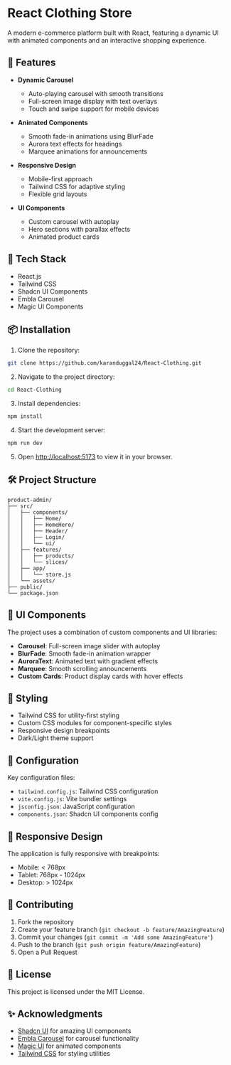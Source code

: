 # React Clothing Store

A modern e-commerce platform built with React, featuring a dynamic UI with animated components and an interactive shopping experience.

## 🌟 Features

- **Dynamic Carousel**
  - Auto-playing carousel with smooth transitions
  - Full-screen image display with text overlays
  - Touch and swipe support for mobile devices

- **Animated Components**
  - Smooth fade-in animations using BlurFade
  - Aurora text effects for headings
  - Marquee animations for announcements

- **Responsive Design**
  - Mobile-first approach
  - Tailwind CSS for adaptive styling
  - Flexible grid layouts

- **UI Components**
  - Custom carousel with autoplay
  - Hero sections with parallax effects
  - Animated product cards

## 🚀 Tech Stack

- React.js
- Tailwind CSS
- Shadcn UI Components
- Embla Carousel
- Magic UI Components

## 📦 Installation

1. Clone the repository:
```bash
git clone https://github.com/karanduggal24/React-Clothing.git
```

2. Navigate to the project directory:
```bash
cd React-Clothing
```

3. Install dependencies:
```bash
npm install
```

4. Start the development server:
```bash
npm run dev
```

5. Open [http://localhost:5173](http://localhost:5173) to view it in your browser.

## 🛠️ Project Structure

```
product-admin/
├── src/
│   ├── components/
│   │   ├── Home/
│   │   ├── HomeHero/
│   │   ├── Header/
│   │   ├── Login/
│   │   └── ui/
│   ├── features/
│   │   ├── products/
│   │   └── slices/
│   ├── app/
│   │   └── store.js
│   └── assets/
├── public/
└── package.json
```

## 💅 UI Components

The project uses a combination of custom components and UI libraries:

- **Carousel**: Full-screen image slider with autoplay
- **BlurFade**: Smooth fade-in animation wrapper
- **AuroraText**: Animated text with gradient effects
- **Marquee**: Smooth scrolling announcements
- **Custom Cards**: Product display cards with hover effects

## 🎨 Styling

- Tailwind CSS for utility-first styling
- Custom CSS modules for component-specific styles
- Responsive design breakpoints
- Dark/Light theme support

## 🔧 Configuration

Key configuration files:

- `tailwind.config.js`: Tailwind CSS configuration
- `vite.config.js`: Vite bundler settings
- `jsconfig.json`: JavaScript configuration
- `components.json`: Shadcn UI components config

## 📱 Responsive Design

The application is fully responsive with breakpoints:
- Mobile: < 768px
- Tablet: 768px - 1024px
- Desktop: > 1024px

## 🤝 Contributing

1. Fork the repository
2. Create your feature branch (`git checkout -b feature/AmazingFeature`)
3. Commit your changes (`git commit -m 'Add some AmazingFeature'`)
4. Push to the branch (`git push origin feature/AmazingFeature`)
5. Open a Pull Request

## 📄 License

This project is licensed under the MIT License.

## ✨ Acknowledgments

- [Shadcn UI](https://ui.shadcn.com/) for amazing UI components
- [Embla Carousel](https://www.embla-carousel.com/) for carousel functionality
- [Magic UI](https://magic-ui.vercel.app/) for animated components
- [Tailwind CSS](https://tailwindcss.com/) for styling utilities
